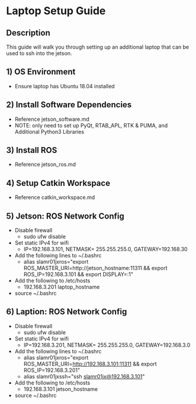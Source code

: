 # Laptop Setup Guide

## Description
This guide will walk you through setting up an additional laptop that can be used to ssh into the jetson.

## 1) OS Environment
* Ensure laptop has Ubuntu 18.04 installed

## 2) Install Software Dependencies
* Reference jetson_software.md
* NOTE: only need to set up PyQt, RTAB_APL, RTK & PUMA, and Additional Python3 Libraries

## 3) Install ROS
* Reference jetson_ros.md

## 4) Setup Catkin Workspace
* Reference catkin_workspace.md

## 5) Jetson: ROS Network Config
* Disable firewall
    * sudo ufw disable
* Set static IPv4 for wifi
    * IP=192.168.3.101, NETMASK= 255.255.255.0, GATEWAY=192.168.30
* Add the following lines to ~/.bashrc
    * alias slamr01jxros="export ROS_MASTER_URI=http://jetson_hostname:11311 && export ROS_IP=192.168.3.101 && export DISPLAY=:1"
* Add the following to /etc/hosts
    * 192.168.3.201 laptop_hostname
* source ~/.bashrc

## 6) Laption: ROS Network Config
* Disable firewall
    * sudo ufw disable
* Set static IPv4 for wifi
    * IP=192.168.3.201, NETMASK= 255.255.255.0, GATEWAY=192.168.3.0
* Add the following lines to ~/.bashrc
    * alias slamr01jxros="export ROS_MASTER_URI=http://192.168.3.101:11311 && export ROS_IP=192.168.3.201"
    * alias slamr01jxssh="ssh slamr01jx@192.168.3.101"
* Add the following to /etc/hosts
    * 192.168.3.101 jetson_hostname
* source ~/.bashrc